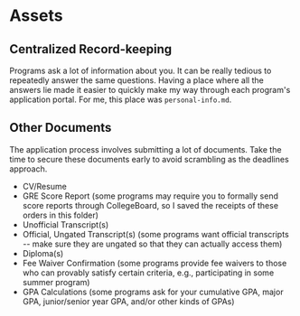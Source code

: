 # Assets

## Centralized Record-keeping

Programs ask a lot of information about you.
It can be really tedious to repeatedly answer the same questions.
Having a place where all the answers lie made it easier to quickly make my way through each program's application portal.
For me, this place was `personal-info.md`.

## Other Documents

The application process involves submitting a lot of documents.
Take the time to secure these documents early to avoid scrambling as the deadlines approach.

- CV/Resume
- GRE Score Report (some programs may require you to formally send score reports through CollegeBoard, so I saved the receipts of these orders in this folder)
- Unofficial Transcript(s)
- Official, Ungated Transcript(s) (some programs want official transcripts -- make sure they are ungated so that they can actually access them)
- Diploma(s)
- Fee Waiver Confirmation (some programs provide fee waivers to those who can provably satisfy certain criteria, e.g., participating in some summer program)
- GPA Calculations (some programs ask for your cumulative GPA, major GPA, junior/senior year GPA, and/or other kinds of GPAs)
